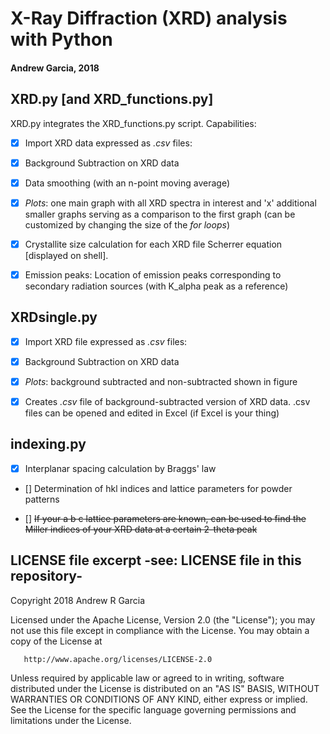 # X-Ray Diffraction (XRD) analysis with Python
#### Andrew Garcia, 2018

## XRD.py [and XRD_functions.py]
XRD.py integrates the XRD_functions.py script. Capabilities:

- [x] Import XRD data expressed as *.csv* files:

- [x] Background Subtraction on XRD data

- [x] Data smoothing (with an n-point moving average)

- [x] *Plots*: one main graph with all XRD spectra in interest and 'x' additional smaller graphs serving as a comparison to the first graph (can be customized by changing the size of the *for loops*)

- [x] Crystallite size calculation for each XRD file
Scherrer equation [displayed on shell].

- [x] Emission peaks: Location of emission peaks corresponding to secondary radiation sources (with K_alpha peak as a reference)

## XRDsingle.py

- [x] Import XRD file expressed as *.csv* files:

- [x] Background Subtraction on XRD data

- [x] *Plots*: background subtracted and non-subtracted shown in figure

- [x] Creates *.csv* file of background-subtracted version of XRD data. .csv files can be opened and edited in Excel (if Excel is your thing)

## indexing.py

- [x] Interplanar spacing calculation by Braggs' law

- [] Determination of hkl indices and lattice parameters for powder patterns

- []  ~~If your a b c lattice parameters are known, can be used to find the Miller indices of your XRD data at a certain 2-theta peak~~



## LICENSE file excerpt -see: LICENSE file in this repository-

   Copyright 2018 Andrew R Garcia

   Licensed under the Apache License, Version 2.0 (the "License");
   you may not use this file except in compliance with the License.
   You may obtain a copy of the License at

       http://www.apache.org/licenses/LICENSE-2.0

   Unless required by applicable law or agreed to in writing, software
   distributed under the License is distributed on an "AS IS" BASIS,
   WITHOUT WARRANTIES OR CONDITIONS OF ANY KIND, either express or implied.
   See the License for the specific language governing permissions and
   limitations under the License.
